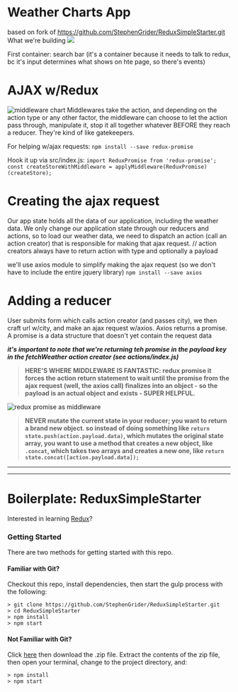 # Weather Charts App
based on fork of https://github.com/StephenGrider/ReduxSimpleStarter.git
What we're building
![](https://www.dropbox.com/s/tkxfwms3q1fuldy/Screenshot%202017-12-05%2010.23.00.png?raw=1)

First container: search bar (it's a container because it needs to talk to redux, bc it's input determines what shows on hte page, so there's events)

# AJAX w/Redux
![middleware chart](https://www.dropbox.com/s/43jhpcjb7uia6co/Screenshot%202017-12-05%2010.53.54.png?raw=1)
Middlewares take the action, and depending on the action type or any other factor, the middleware can choose to let the action pass through, manipulate it, stop it all together whatever BEFORE they reach a reducer. They're kind of like gatekeepers.

For helping w/ajax requests:
`npm install --save redux-promise`

Hook it up via src/index.js: 
`import ReduxPromise from 'redux-promise';`
`const createStoreWithMiddleware = applyMiddleware(ReduxPromise)(createStore);`

# Creating the ajax request
Our app state holds all the data of our application, including the weather data. We only change our application state through our reducers and actions, so to load our weather data, we need to dispatch an action (call an action creator) that is responsible for making that ajax request.
// action creators always have to return action with type and optionally a payload

we'll use axios module to simplify making the ajax request (so we don't have to include the entire jquery library)
`npm install --save axios`


# Adding a reducer
User submits form which calls action creator (and passes city), we then craft url w/city, and make an ajax request w/axios. Axios returns a promise. A promise is a data structure that doesn't yet contain the request data 

**_it's important to note that we're returning teh promise in the payload key in the fetchWeather action creator (see actions/index.js)_**
> **HERE'S WHERE MIDDLEWARE IS FANTASTIC: redux promise it forces the action return statement to wait until the promise from the ajax request (well, the axios call) finalizes into an object - so the payload is an actual object and exists - SUPER HELPFUL.**

![redux promise as middleware](https://www.dropbox.com/s/0t63yl5g8uwy7ad/Screenshot%202017-12-05%2011.45.44.png?raw=1)

> **NEVER mutate the current state in your reducer; you want to return a brand new object. so instead of doing something like `return state.push(action.payload.data)`, which mutates the original state array, you want to use a method that creates a new object, like `.concat`, which takes two arrays and creates a new one, like `return state.concat([action.payload.data]);`**

---



---

# Boilerplate: ReduxSimpleStarter

Interested in learning [Redux](https://www.udemy.com/react-redux/)?

### Getting Started

There are two methods for getting started with this repo.

#### Familiar with Git?
Checkout this repo, install dependencies, then start the gulp process with the following:

```
> git clone https://github.com/StephenGrider/ReduxSimpleStarter.git
> cd ReduxSimpleStarter
> npm install
> npm start
```

#### Not Familiar with Git?
Click [here](https://github.com/StephenGrider/ReactStarter/releases) then download the .zip file.  Extract the contents of the zip file, then open your terminal, change to the project directory, and:

```
> npm install
> npm start
```
